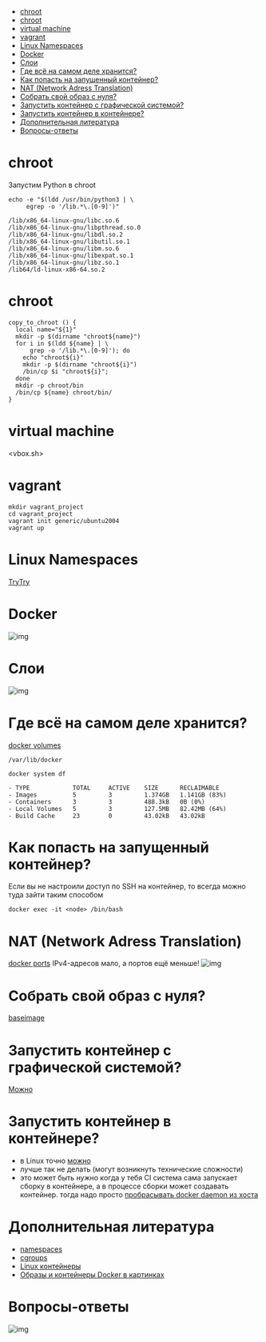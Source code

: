 - [chroot](#org93fd1fa)
- [chroot](#org2b2c579)
- [virtual machine](#org3bb35f0)
- [vagrant](#org3107c28)
- [Linux Namespaces](#org99f4536)
- [Docker](#orga35fd59)
- [Слои](#org49d45c9)
- [Где всё на самом деле хранится?](#orga588b4b)
- [Как попасть на запущенный контейнер?](#org8a05b8a)
- [NAT (Network Adress Translation)](#org4d4fa23)
- [Собрать свой образ с нуля?](#org7f530c8)
- [Запустить контейнер с графической системой?](#orgfe488ec)
- [Запустить контейнер в контейнере?](#orgad44dd4)
- [Дополнительная литература](#orgbc37fef)
- [Вопросы-ответы](#orgb349c64)



<a id="org93fd1fa"></a>

# chroot

Запустим Python в chroot

```shell
echo -e "$(ldd /usr/bin/python3 | \
     egrep -o '/lib.*\.[0-9]')"
```

    /lib/x86_64-linux-gnu/libc.so.6
    /lib/x86_64-linux-gnu/libpthread.so.0
    /lib/x86_64-linux-gnu/libdl.so.2
    /lib/x86_64-linux-gnu/libutil.so.1
    /lib/x86_64-linux-gnu/libm.so.6
    /lib/x86_64-linux-gnu/libexpat.so.1
    /lib/x86_64-linux-gnu/libz.so.1
    /lib64/ld-linux-x86-64.so.2


<a id="org2b2c579"></a>

# chroot

```shell
copy_to_chroot () {
  local name="${1}"
  mkdir -p $(dirname "chroot${name}")
  for i in $(ldd ${name} | \
      grep -o '/lib.*\.[0-9]'); do
    echo "chroot${i}"
    mkdir -p $(dirname "chroot${i}")
    /bin/cp $i "chroot${i}";
  done
  mkdir -p chroot/bin
  /bin/cp ${name} chroot/bin/
}
```


<a id="org3bb35f0"></a>

# virtual machine

<vbox.sh>


<a id="org3107c28"></a>

# vagrant

```shell
mkdir vagrant_project
cd vagrant_project
vagrant init generic/ubuntu2004
vagrant up
```


<a id="org99f4536"></a>

# Linux Namespaces

<span class="underline"><span class="underline">[TryTry](https://github.com/imankulov/trytry)</span></span>


<a id="orga35fd59"></a>

# Docker

![img](docker.jpg)


<a id="org49d45c9"></a>

# Слои

![img](layers.png)


<a id="orga588b4b"></a>

# Где всё на самом деле хранится?

<span class="underline"><span class="underline">[docker volumes](https://docs.docker.com/compose/compose-file/compose-file-v3/#volume-configuration-reference)</span></span>

    /var/lib/docker

```shell
docker system df
```

    - TYPE            TOTAL     ACTIVE    SIZE      RECLAIMABLE
    - Images          5         3         1.374GB   1.141GB (83%)
    - Containers      3         3         488.3kB   0B (0%)
    - Local Volumes   5         3         127.5MB   82.42MB (64%)
    - Build Cache     23        0         43.02kB   43.02kB


<a id="org8a05b8a"></a>

# Как попасть на запущенный контейнер?

Если вы не настроили доступ по SSH на контейнер, то всегда можно туда зайти таким способом

```shell
docker exec -it <node> /bin/bash
```


<a id="org4d4fa23"></a>

# NAT (Network Adress Translation)

<span class="underline"><span class="underline">[docker ports](https://docs.docker.com/compose/compose-file/compose-file-v3/#ports)</span></span>
IPv4-адресов мало, а портов ещё меньше!
![img](nat.jpg)


<a id="org7f530c8"></a>

# Собрать свой образ с нуля?

<span class="underline"><span class="underline">[baseimage](https://docs.docker.com/develop/develop-images/baseimages/)</span></span>


<a id="orgfe488ec"></a>

# Запустить контейнер с графической системой?

<span class="underline"><span class="underline">[Можно](https://www.cloudsavvyit.com/10520/how-to-run-gui-applications-in-a-docker-container/)</span></span>


<a id="orgad44dd4"></a>

# Запустить контейнер в контейнере?

-   в Linux точно <span class="underline"><span class="underline">[можно](https://jpetazzo.github.io/2015/09/03/do-not-use-docker-in-docker-for-ci/)</span></span>
-   лучше так не делать (могут возникнуть технические сложности)
-   это может быть нужно когда у тебя CI система сама запускает сборку в контейнере, а в процессе сборки может создавать контейнер. тогда надо просто <span class="underline"><span class="underline">[пробрасывать docker daemon из хоста](https://itnext.io/docker-in-docker-521958d34efd?gi=a966915566a0)</span></span>


<a id="orgbc37fef"></a>

# Дополнительная литература

-   <span class="underline"><span class="underline">[namespaces](https://habr.com/ru/company/selectel/blog/279281/)</span></span>
-   <span class="underline"><span class="underline">[cgroups](https://habr.com/ru/company/selectel/blog/303190/)</span></span>
-   <span class="underline"><span class="underline">[Linux контейнеры](https://habr.com/ru/company/redhatrussia/blog/352052/)</span></span>
-   <span class="underline"><span class="underline">[Образы и контейнеры Docker в картинках](https://habr.com/ru/post/272145/)</span></span>


<a id="orgb349c64"></a>

# Вопросы-ответы

![img](questions.jpg)
